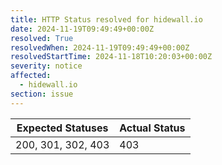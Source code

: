 ```yaml
---
title: HTTP Status resolved for hidewall.io
date: 2024-11-19T09:49:49+00:00Z
resolved: True
resolvedWhen: 2024-11-19T09:49:49+00:00Z
resolvedStartTime: 2024-11-18T10:20:03+00:00Z
severity: notice
affected:
  - hidewall.io
section: issue
---
```


| Expected Statuses | Actual Status  |
|-------------------|----------------|
| 200, 301, 302, 403 | 403 |
